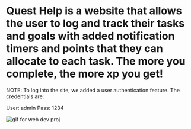 ﻿# Quest Help is a website that allows the user to log and track their tasks and goals with added notification timers and points that they can allocate to each task. The more you complete, the more xp you get!

NOTE: To log into the site, we added a user authentication feature. The credentials are:

User: admin
Pass: 1234

![gif for web dev proj](https://github.com/user-attachments/assets/3d6c4919-1195-430e-ae19-4e8c192c7fd7)
